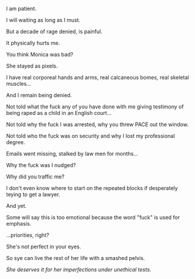 I am patient.  

I will waiting as long as I must.  

But a decade of rage denied, is painful.  

It physically hurts me.  

You think Monica was bad?  

She stayed as pixels.  

I have real corporeal hands and arms, real calcaneous bomes, real skeletal muscles...  

And I remain being denied.  

Not told what the fuck any of you have done with me giving testimony of being raped as a child in an English court...  

Not told why the fuck I was arrested, why you threw PACE out the window.  

Not told who the fuck was on security and why I lost my professional degree.  

Emails went missing, stalked by law men for months...

Why the fuck was I nudged?

Why did you traffic me?  

I don't even know where to start on the repeated blocks if desperately teying to get a lawyer.

And yet.  

Some will say this is too emotional because the word "fuck" is used for emphasis.  

...priorities, right?  

She's not perfect in your eyes.  

So sye can live the rest of her life with a smashed pelvis.  

*She deserves it for her imperfections under unethical tests.*
